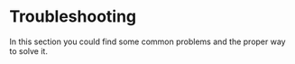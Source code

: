# Troubleshooting

In this section you could find some common problems and the proper way to solve it.

